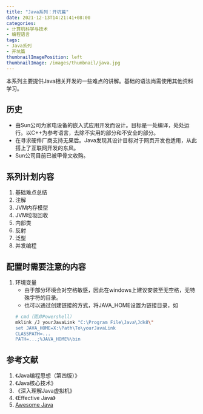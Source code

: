 ```yaml
---
title: "Java系列：开坑篇"
date: 2021-12-13T14:21:41+08:00
categories:
- 计算机科学与技术
- 编程语言
tags:
- Java系列
- 开坑篇
thumbnailImagePosition: left
thumbnailImage: /images/thumbnail/java.jpg
---
```

本系列主要提供Java相关开发的一些难点的讲解。基础的语法尚需使用其他资料学习。
<!--more-->
## 历史
- 由Sun公司为家电设备的嵌入式应用开发而设计。目标是一处编译，处处运行。以C++为参考语言，去除不实用的部分和不安全的部分。
- 在寻求硬件厂商支持无果后。Java发现其设计目标对于网页开发也适用，从此搭上了互联网开发的东风。
- Sun公司目前已被甲骨文收购。
## 系列计划内容
1. 基础难点总结
1. 注解
1. JVM内存模型
1. JVM垃圾回收
1. 内部类
1. 反射
1. 泛型
1. 并发编程
## 配置时需要注意的内容
1. 环境变量
    - 由于部分环境会对空格敏感，因此在windows上建议安装至无空格，无特殊字符的目录。
    - 也可以通过创建链接的方式，将JAVA_HOME设置为链接目录，如
    ```bash
    # cmd（而非Powershell）
    mklink /J yourJavaLink "C:\Program File\Java\Jdk8\"
    set JAVA_HOME=X:\Path\To\yourJavaLink
    CLASSPATH=...
    PATH=...;%JAVA_HOME%\bin
    ```
## 参考文献
1. 《Java编程思想（第四版）》
1. 《Java核心技术》
1. 《深入理解Java虚拟机》
1. 《Effective Java》
1. [Awesome Java](https://github.com/akullpp/awesome-java)